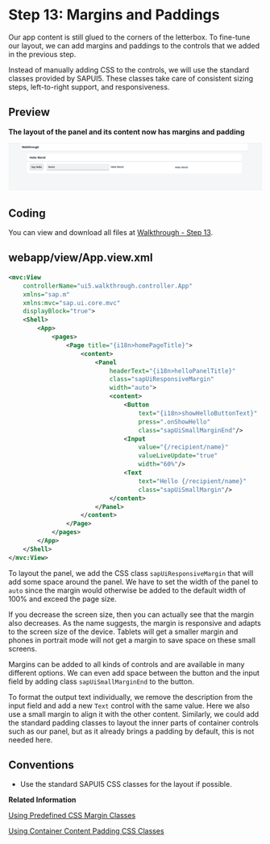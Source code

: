 <!-- loio17b87fbafb5a4474982760d2a3a73e69 -->

# Step 13: Margins and Paddings

Our app content is still glued to the corners of the letterbox. To fine-tune our layout, we can add margins and paddings to the controls that we added in the previous step.

Instead of manually adding CSS to the controls, we will use the standard classes provided by SAPUI5. These classes take care of consistent sizing steps, left-to-right support, and responsiveness.



## Preview

  
  
**The layout of the panel and its content now has margins and padding**

![](images/UI5_Walkthrough_Step_13_0becf3e.png "The layout of the panel and its content now has margins and padding")



<a name="loio17b87fbafb5a4474982760d2a3a73e69__section_wl1_jq2_syb"/>

## Coding

You can view and download all files at [Walkthrough - Step 13](https://ui5.sap.com/#/entity/sap.m.tutorial.walkthrough/sample/sap.m.tutorial.walkthrough.13).



<a name="loio17b87fbafb5a4474982760d2a3a73e69__section_xl1_jq2_syb"/>

## webapp/view/App.view.xml

```xml
<mvc:View
	controllerName="ui5.walkthrough.controller.App"
	xmlns="sap.m"
	xmlns:mvc="sap.ui.core.mvc"
	displayBlock="true">
	<Shell>
		<App>
			<pages>
				<Page title="{i18n>homePageTitle}">
					<content>
						<Panel
							headerText="{i18n>helloPanelTitle}"
							class="sapUiResponsiveMargin"
							width="auto">
							<content>
								<Button
									text="{i18n>showHelloButtonText}"
									press=".onShowHello"
									class="sapUiSmallMarginEnd"/>
								<Input
									value="{/recipient/name}"
									valueLiveUpdate="true"
									width="60%"/>
								<Text
									text="Hello {/recipient/name}"
									class="sapUiSmallMargin"/>
							</content>
						</Panel>
					</content>
				</Page>
			</pages>
		</App>
	</Shell>
</mvc:View>
```

To layout the panel, we add the CSS class `sapUiResponsiveMargin` that will add some space around the panel. We have to set the width of the panel to `auto` since the margin would otherwise be added to the default width of 100% and exceed the page size.

If you decrease the screen size, then you can actually see that the margin also decreases. As the name suggests, the margin is responsive and adapts to the screen size of the device. Tablets will get a smaller margin and phones in portrait mode will not get a margin to save space on these small screens.

Margins can be added to all kinds of controls and are available in many different options. We can even add space between the button and the input field by adding class `sapUiSmallMarginEnd` to the button.

To format the output text individually, we remove the description from the input field and add a new `Text` control with the same value. Here we also use a small margin to align it with the other content. Similarly, we could add the standard padding classes to layout the inner parts of container controls such as our panel, but as it already brings a padding by default, this is not needed here.



## Conventions

-   Use the standard SAPUI5 CSS classes for the layout if possible.


**Related Information**  


[Using Predefined CSS Margin Classes](../04_Essentials/using-predefined-css-margin-classes-777168f.md "SAPUI5 gives you the option of adding spacing in between controls by adding a margin. A margin clears an area around its respective control, outside of its border.")

[Using Container Content Padding CSS Classes](../04_Essentials/using-container-content-padding-css-classes-c71f6df.md "For many container controls in SAPUI5, such as a Dialog or a Page, you can define whether the container should have a padding within the content area. A padding clears the area between the container layout and the controls that are displayed in the content area.")

